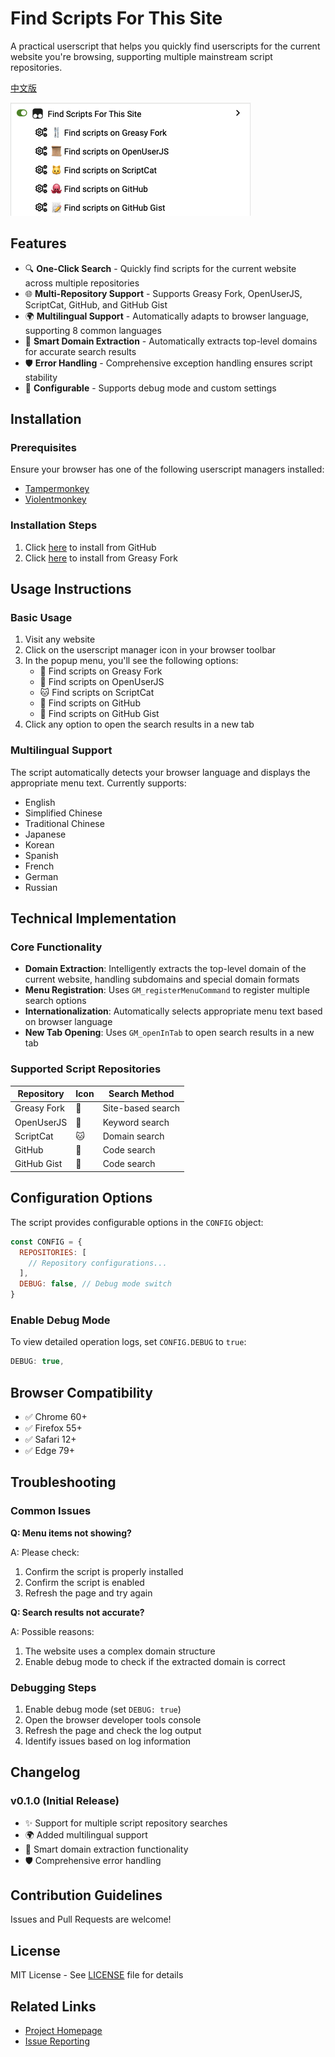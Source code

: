# Find Scripts For This Site

A practical userscript that helps you quickly find userscripts for the current website you're browsing, supporting multiple mainstream script repositories.

[中文版](https://github.com/utags/userscripts/blob/main/find-scripts-for-this-site/README.zh-CN.md)

![screenshot](https://raw.githubusercontent.com/utags/userscripts/main/assets/2025-09-25-19-06-40.png)

## Features

- 🔍 **One-Click Search** - Quickly find scripts for the current website across multiple repositories
- 🌐 **Multi-Repository Support** - Supports Greasy Fork, OpenUserJS, ScriptCat, GitHub, and GitHub Gist
- 🌍 **Multilingual Support** - Automatically adapts to browser language, supporting 8 common languages
- 🧩 **Smart Domain Extraction** - Automatically extracts top-level domains for accurate search results
- 🛡️ **Error Handling** - Comprehensive exception handling ensures script stability
- 🔧 **Configurable** - Supports debug mode and custom settings

## Installation

### Prerequisites

Ensure your browser has one of the following userscript managers installed:

- [Tampermonkey](https://www.tampermonkey.net/)
- [Violentmonkey](https://violentmonkey.github.io/)

### Installation Steps

1. Click [here](https://github.com/utags/userscripts/raw/main/find-scripts-for-this-site/find-scripts-for-this-site.user.js) to install from GitHub
2. Click [here](https://greasyfork.org/scripts/550659-find-scripts-for-this-site) to install from Greasy Fork

## Usage Instructions

### Basic Usage

1. Visit any website
2. Click on the userscript manager icon in your browser toolbar
3. In the popup menu, you'll see the following options:
   - 🍴 Find scripts on Greasy Fork
   - 📜 Find scripts on OpenUserJS
   - 🐱 Find scripts on ScriptCat
   - 🐙 Find scripts on GitHub
   - 📝 Find scripts on GitHub Gist
4. Click any option to open the search results in a new tab

### Multilingual Support

The script automatically detects your browser language and displays the appropriate menu text. Currently supports:

- English
- Simplified Chinese
- Traditional Chinese
- Japanese
- Korean
- Spanish
- French
- German
- Russian

## Technical Implementation

### Core Functionality

- **Domain Extraction**: Intelligently extracts the top-level domain of the current website, handling subdomains and special domain formats
- **Menu Registration**: Uses `GM_registerMenuCommand` to register multiple search options
- **Internationalization**: Automatically selects appropriate menu text based on browser language
- **New Tab Opening**: Uses `GM_openInTab` to open search results in a new tab

### Supported Script Repositories

| Repository  | Icon | Search Method     |
| ----------- | ---- | ----------------- |
| Greasy Fork | 🍴   | Site-based search |
| OpenUserJS  | 📜   | Keyword search    |
| ScriptCat   | 🐱   | Domain search     |
| GitHub      | 🐙   | Code search       |
| GitHub Gist | 📝   | Code search       |

## Configuration Options

The script provides configurable options in the `CONFIG` object:

```javascript
const CONFIG = {
  REPOSITORIES: [
    // Repository configurations...
  ],
  DEBUG: false, // Debug mode switch
}
```

### Enable Debug Mode

To view detailed operation logs, set `CONFIG.DEBUG` to `true`:

```javascript
DEBUG: true,
```

## Browser Compatibility

- ✅ Chrome 60+
- ✅ Firefox 55+
- ✅ Safari 12+
- ✅ Edge 79+

## Troubleshooting

### Common Issues

**Q: Menu items not showing?**

A: Please check:

1. Confirm the script is properly installed
2. Confirm the script is enabled
3. Refresh the page and try again

**Q: Search results not accurate?**

A: Possible reasons:

1. The website uses a complex domain structure
2. Enable debug mode to check if the extracted domain is correct

### Debugging Steps

1. Enable debug mode (set `DEBUG: true`)
2. Open the browser developer tools console
3. Refresh the page and check the log output
4. Identify issues based on log information

## Changelog

### v0.1.0 (Initial Release)

- ✨ Support for multiple script repository searches
- 🌍 Added multilingual support
- 🧩 Smart domain extraction functionality
- 🛡️ Comprehensive error handling

## Contribution Guidelines

Issues and Pull Requests are welcome!

## License

MIT License - See [LICENSE](https://github.com/utags/userscripts/blob/main/LICENSE) file for details

## Related Links

- [Project Homepage](https://github.com/utags/userscripts)
- [Issue Reporting](https://github.com/utags/userscripts/issues)
